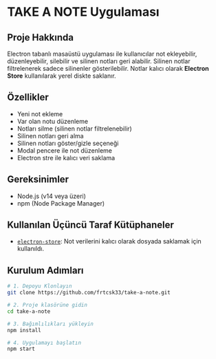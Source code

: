 # TAKE A NOTE Uygulaması

## Proje Hakkında
Electron tabanlı masaüstü uygulaması ile kullanıcılar not ekleyebilir, düzenleyebilir, silebilir ve silinen notları geri alabilir. Silinen notlar filtrelenerek sadece silinenler gösterilebilir. Notlar kalıcı olarak **Electron Store** kullanılarak yerel diskte saklanır.

## Özellikler
- Yeni not ekleme
- Var olan notu düzenleme
- Notları silme (silinen notlar filtrelenebilir)
- Silinen notları geri alma
- Silinen notları göster/gizle seçeneği
- Modal pencere ile not düzenleme
- Electron stre ile kalıcı veri saklama

## Gereksinimler
- Node.js (v14 veya üzeri)
- npm (Node Package Manager)

## Kullanılan Üçüncü Taraf Kütüphaneler

- [`electron-store`](https://github.com/sindresorhus/electron-store): Not verilerini kalıcı olarak dosyada saklamak için kullanıldı.


## Kurulum Adımları

```bash
# 1. Depoyu Klonlayın
git clone https://github.com/frtcsk33/take-a-note.git

# 2. Proje klasörüne gidin
cd take-a-note

# 3. Bağımlılıkları yükleyin
npm install 

# 4. Uygulamayı başlatın
npm start
